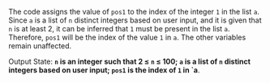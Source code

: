 The code assigns the value of `pos1` to the index of the integer `1` in the list `a`. Since `a` is a list of `n` distinct integers based on user input, and it is given that `n` is at least 2, it can be inferred that `1` must be present in the list `a`. Therefore, `pos1` will be the index of the value `1` in `a`. The other variables remain unaffected.

Output State: **`n` is an integer such that 2 ≤ `n` ≤ 100; `a` is a list of `n` distinct integers based on user input; `pos1` is the index of `1` in `a**.